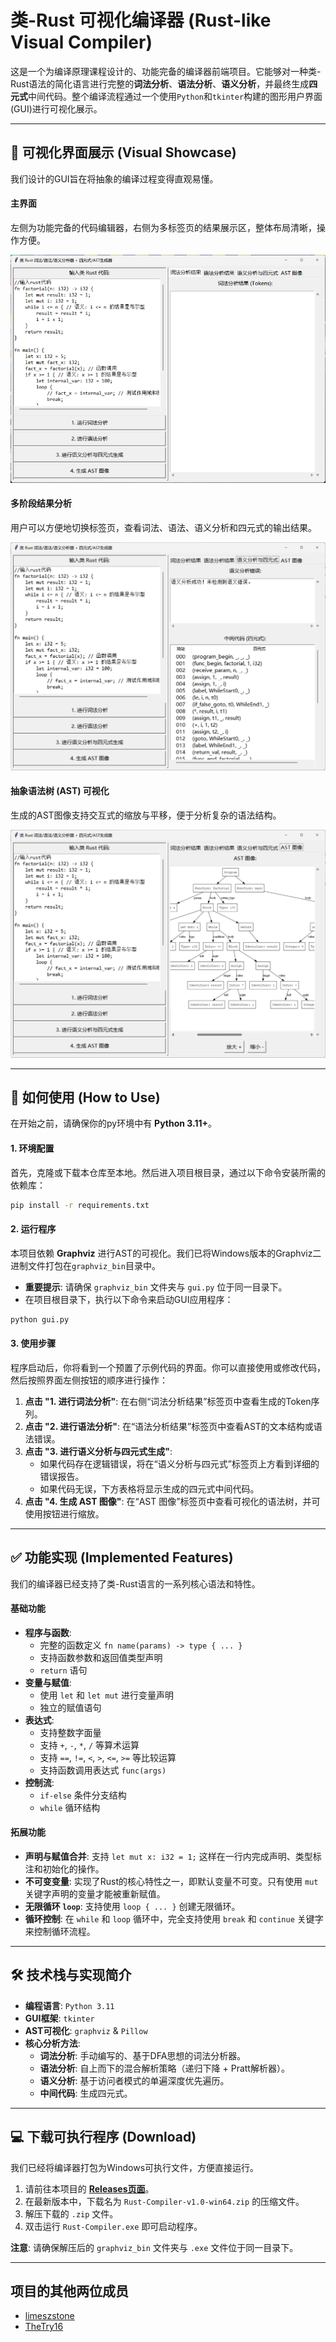 


# 类-Rust 可视化编译器 (Rust-like Visual Compiler)

这是一个为编译原理课程设计的、功能完备的编译器前端项目。它能够对一种类-Rust语法的简化语言进行完整的**词法分析**、**语法分析**、**语义分析**，并最终生成**四元式**中间代码。整个编译流程通过一个使用`Python`和`tkinter`构建的图形用户界面(GUI)进行可视化展示。



---

## 📸 可视化界面展示 (Visual Showcase)

我们设计的GUI旨在将抽象的编译过程变得直观易懂。

#### 主界面
左侧为功能完备的代码编辑器，右侧为多标签页的结果展示区，整体布局清晰，操作方便。

![GUI主界面](showcase/gui_main.png)

#### 多阶段结果分析
用户可以方便地切换标签页，查看词法、语法、语义分析和四元式的输出结果。

![多阶段分析结果](showcase/gui_analysis.png)

#### 抽象语法树 (AST) 可视化
生成的AST图像支持交互式的缩放与平移，便于分析复杂的语法结构。

![AST可视化](showcase/gui_ast.png)

---

## 🚀 如何使用 (How to Use)

在开始之前，请确保你的py环境中有 **Python 3.11+**。

#### 1. 环境配置

首先，克隆或下载本仓库至本地。然后进入项目根目录，通过以下命令安装所需的依赖库：

```bash
pip install -r requirements.txt
```

#### 2. 运行程序

本项目依赖 **Graphviz** 进行AST的可视化。我们已将Windows版本的Graphviz二进制文件打包在`graphviz_bin`目录中。

* **重要提示**: 请确保 `graphviz_bin` 文件夹与 `gui.py` 位于同一目录下。
* 在项目根目录下，执行以下命令来启动GUI应用程序：

```bash
python gui.py
```

#### 3. 使用步骤

程序启动后，你将看到一个预置了示例代码的界面。你可以直接使用或修改代码，然后按照界面左侧按钮的顺序进行操作：

1.  **点击 "1. 进行词法分析"**: 在右侧“词法分析结果”标签页中查看生成的Token序列。
2.  **点击 "2. 进行语法分析"**: 在“语法分析结果”标签页中查看AST的文本结构或语法错误。
3.  **点击 "3. 进行语义分析与四元式生成"**:
    * 如果代码存在逻辑错误，将在“语义分析与四元式”标签页上方看到详细的错误报告。
    * 如果代码无误，下方表格将显示生成的四元式中间代码。
4.  **点击 "4. 生成 AST 图像"**: 在“AST 图像”标签页中查看可视化的语法树，并可使用按钮进行缩放。

---

## ✅ 功能实现 (Implemented Features)

我们的编译器已经支持了类-Rust语言的一系列核心语法和特性。

#### 基础功能

* **程序与函数**:
    * 完整的函数定义 `fn name(params) -> type { ... }`
    * 支持函数参数和返回值类型声明
    * `return` 语句
* **变量与赋值**:
    * 使用 `let` 和 `let mut` 进行变量声明
    * 独立的赋值语句
* **表达式**:
    * 支持整数字面量
    * 支持 `+`, `-`, `*`, `/` 等算术运算
    * 支持 `==`, `!=`, `<`, `>`, `<=`, `>=` 等比较运算
    * 支持函数调用表达式 `func(args)`
* **控制流**:
    * `if-else` 条件分支结构
    * `while` 循环结构

#### 拓展功能

* **声明与赋值合并**: 支持 `let mut x: i32 = 1;` 这样在一行内完成声明、类型标注和初始化的操作。
* **不可变变量**: 实现了Rust的核心特性之一，即默认变量不可变。只有使用 `mut` 关键字声明的变量才能被重新赋值。
* **无限循环 `loop`**: 支持使用 `loop { ... }` 创建无限循环。
* **循环控制**: 在 `while` 和 `loop` 循环中，完全支持使用 `break` 和 `continue` 关键字来控制循环流程。

---

## 🛠️ 技术栈与实现简介

* **编程语言**: `Python 3.11`
* **GUI框架**: `tkinter`
* **AST可视化**: `graphviz` & `Pillow`
* **核心分析方法**:
    * **词法分析**: 手动编写的、基于DFA思想的词法分析器。
    * **语法分析**: 自上而下的混合解析策略（递归下降 + Pratt解析器）。
    * **语义分析**: 基于访问者模式的单遍深度优先遍历。
    * **中间代码**: 生成四元式。
---

## 💻 下载可执行程序 (Download)

我们已经将编译器打包为Windows可执行文件，方便直接运行。

1.  请前往本项目的 **[Releases页面](https://github.com/Truman-min-show/Rust-like-Visual-Compiler_TJU_homework/releases)**。 
2.  在最新版本中，下载名为 `Rust-Compiler-v1.0-win64.zip` 的压缩文件。
3.  解压下载的 `.zip` 文件。
4.  双击运行 `Rust-Compiler.exe` 即可启动程序。

**注意**: 请确保解压后的 `graphviz_bin` 文件夹与 `.exe` 文件位于同一目录下。

---

## 项目的其他两位成员

- [limeszstone](https://github.com/limeszstone)
- [TheTry16](https://github.com/TheTry16)
